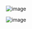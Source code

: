 ![image](https://github.com/axypx06/Rox-Task/assets/110666919/24e5ac2d-a5dc-4519-b49b-9573e42559f7)

![image](https://github.com/axypx06/Rox-Task/assets/110666919/65f2207b-710a-47fb-8c81-de902bb5959f)

